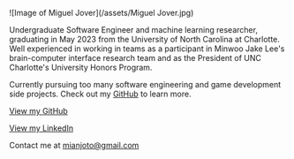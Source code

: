 ![Image of Miguel Jover](/assets/Miguel Jover.jpg)

Undergraduate Software Engineer and machine learning researcher, graduating in May 2023 from the University of North Carolina at Charlotte. Well experienced in working in teams as a participant in Minwoo Jake Lee's brain-computer interface research team and as the President of UNC Charlotte's University Honors Program.

Currently pursuing too many software engineering and game development side projects. Check out my [GitHub](https://github.com/mianjoto) to learn more.

[View my GitHub](https://github.com/mianjoto)

[View my LinkedIn](https://www.linkedin.com/in/mianjoto/)

Contact me at [mianjoto@gmail.com](mailto:mianjoto@gmail.com)
